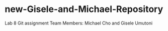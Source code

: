 # new-Gisele-and-Michael-Repository
Lab 8 Git assignment
Team Members: Michael Cho and Gisele Umutoni

